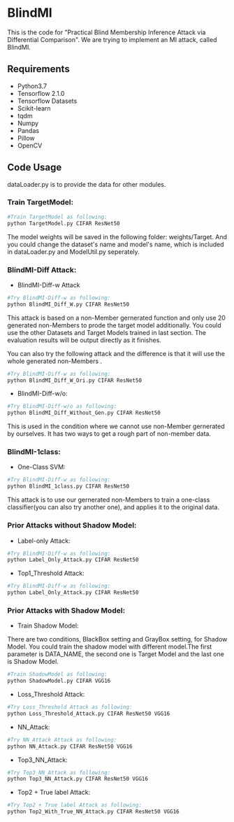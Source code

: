 # BlindMI

This is the code for "Practical Blind Membership Inference Attack via Differential Comparison". We are trying to implement an MI attack, called BlindMI.

## Requirements
+ Python3.7
+ Tensorflow 2.1.0
+ Tensorflow Datasets
+ Scikit-learn
+ tqdm
+ Numpy
+ Pandas
+ Pillow
+ OpenCV
## Code Usage
dataLoader.py is to provide the data for other modules.

### Train TargetModel:

```bash
#Train TargetModel as following:
python TargetModel.py CIFAR ResNet50
```
The model weights will be saved in the following folder: weights/Target. And you could change the dataset's name and model's name, which is included in dataLoader.py and ModelUtil.py seperately.

### BlindMI-Diff Attack:

+ BlindMI-Diff-w Attack

```bash
#Try BlindMI-Diff-w as following:
python BlindMI_Diff_W.py CIFAR ResNet50
```
This attack is based on a non-Member gernerated function and only use 20 generated non-Members to prode the target model additionally.
You could use the other Datasets and Target Models trained in last section. The evaluation results will be output directly as it finishes.

You can also try the following attack and the difference is that it will use the whole generated non-Members .

```bash
#Try BlindMI-Diff-w as following:
python BlindMI_Diff_W_Ori.py CIFAR ResNet50
```

+ BlindMI-Diff-w/o:

```bash
#Try BlindMI-Diff-w/o as following:
python BlindMI_Diff_Without_Gen.py CIFAR ResNet50
```
This is used in the condition where we cannot use non-Member gernerated by ourselves. It has two ways to get a rough part of non-member data.


### BlindMI-1class:

+ One-Class SVM:

```bash
#Try BlindMI-Diff-w as following:
python BlindMI_1class.py CIFAR ResNet50
```

This attack is to use our gernerated non-Members to train a one-class classifier(you can also try another one), and applies it to the original data.

### Prior Attacks without Shadow Model:

+ Label-only Attack:

```bash
#Try BlindMI-Diff-w as following:
python Label_Only_Attack.py CIFAR ResNet50
```

+ Top1_Threshold Attack:

```bash
#Try BlindMI-Diff-w as following:
python Label_Only_Attack.py CIFAR ResNet50
```

### Prior Attacks with Shadow Model:


+ Train Shadow Model:

There are two conditions, BlackBox setting and GrayBox setting, for Shadow Model. You could train the shadow model with different model.The first parameter is DATA_NAME, the second one is Target Model and the last one is Shadow Model.

```bash
#Train ShadowModel as following:
python ShadowModel.py CIFAR VGG16
```

+ Loss_Threshold Attack:

```bash
#Try Loss_Threshold Attack as following:
python Loss_Threshold_Attack.py CIFAR ResNet50 VGG16
```

+ NN_Attack:

```bash
#Try NN_Attack Attack as following:
python NN_Attack.py CIFAR ResNet50 VGG16
```
+ Top3_NN_Attack:

```bash
#Try Top3_NN_Attack as following:
python Top3_NN_Attack.py CIFAR ResNet50 VGG16
```
+ Top2 + True label Attack:

```bash
#Try Top2 + True label Attack as following:
python Top2_With_True_NN_Attack.py CIFAR ResNet50 VGG16
```